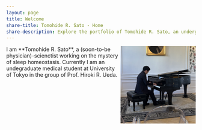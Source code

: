 ```yaml
---
layout: page
title: Welcome
share-title: Tomohide R. Sato - Home
share-description: Explore the portfolio of Tomohide R. Sato, an undergraduate student with an interest in sleep medicine, neuroscience, theoretical biology, and medicine. Learn more about Tomohide's experience and education.
---
```


<img src="/assets/img/IMG_2824.jpeg" width="200" align="right">
I am **Tomohide R. Sato**, a (soon-to-be physician)-scienctist working on the mystery of sleep homeostasis. Currently I am an undegraduate medical student at University of Tokyo in the group of Prof. Hiroki R. Ueda. 
